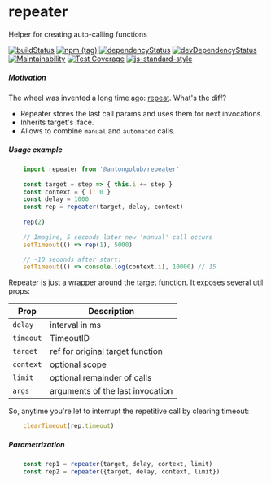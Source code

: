 # repeater

Helper for creating auto-calling functions

[![buildStatus](https://img.shields.io/travis/antongolub/repeater.svg?maxAge=3600&branch=master)](https://travis-ci.org/antongolub/repeater)
[![npm (tag)](https://img.shields.io/npm/v/@antongolub/repeater/latest.svg)](https://www.npmjs.com/package/@antongolub/repeater)
[![dependencyStatus](https://img.shields.io/david/antongolub/repeater.svg?maxAge=3600)](https://david-dm.org/antongolub/repeater)
[![devDependencyStatus](https://img.shields.io/david/dev/antongolub/repeater.svg?maxAge=3600)](https://david-dm.org/antongolub/repeater)
[![Maintainability](https://api.codeclimate.com/v1/badges/c63a84dc4cda2e67e2c3/maintainability)](https://codeclimate.com/github/antongolub/repeater/maintainability)
[![Test Coverage](https://api.codeclimate.com/v1/badges/c63a84dc4cda2e67e2c3/test_coverage)](https://codeclimate.com/github/antongolub/repeater/test_coverage)
[![js-standard-style](https://img.shields.io/badge/code%20style-standard-brightgreen.svg)](http://standardjs.com)

##### Motivation
The wheel was invented a long time ago: [repeat](https://www.npmjs.com/package/repeat).
What's the diff?
* Repeater stores the last call params and uses them for next invocations.
* Inherits target's iface.
* Allows to combine `manual` and `automated` calls.

##### Usage example
```javascript
    import repeater from '@antongolub/repeater'
    
    const target = step => { this.i += step }
    const context = { i: 0 }
    const delay = 1000
    const rep = repeater(target, delay, context)
    
    rep(2)
    
    // Imagine, 5 seconds later new 'manual' call occurs
    setTimeout(() => rep(1), 5000)

    // ~10 seconds after start: 
    setTimeout(() => console.log(context.i), 10000) // 15
```

Repeater is just a wrapper around the target function. It exposes several util props:

| Prop      | Description                             |
|-----------|-----------------------------------------|
| `delay`   | interval in ms                          |
| `timeout` | TimeoutID                               |
| `target`  | ref for original target function        |
| `context` | optional scope                          |
| `limit`   | optional remainder of calls             |
| `args`    | arguments of the last invocation        |

So, anytime you're let to interrupt the repetitive call by clearing timeout:
```javascript
    clearTimeout(rep.timeout)
``` 

##### Parametrization

```javascript
    const rep1 = repeater(target, delay, context, limit)
    const rep2 = repeater({target, delay, context, limit})
```
